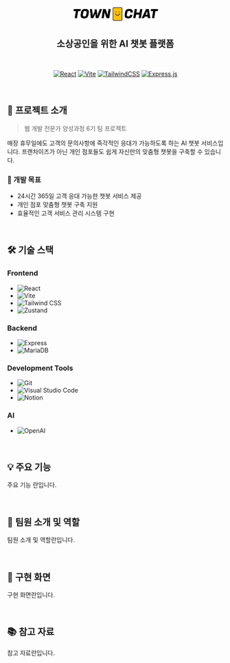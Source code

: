 <div align="center">
  <img src="frontend/src/assets/Logo.svg" alt="TownChat Logo" width="200">

## 소상공인을 위한 AI 챗봇 플랫폼

  <br>

[![React](https://img.shields.io/badge/React-20232A?style=for-the-badge&logo=react&logoColor=61DAFB)](https://reactjs.org/)
[![Vite](https://img.shields.io/badge/Vite-B73BFE?style=for-the-badge&logo=vite&logoColor=FFD62E)](https://vitejs.dev/)
[![TailwindCSS](https://img.shields.io/badge/Tailwind_CSS-38B2AC?style=for-the-badge&logo=tailwind-css&logoColor=white)](https://tailwindcss.com/)
[![Express.js](https://img.shields.io/badge/Express.js-000000?style=for-the-badge&logo=express&logoColor=white)](https://expressjs.com/)

</div>

<br>

## 📌 프로젝트 소개

> 웹 개발 전문가 양성과정 6기 팀 프로젝트

매장 휴무일에도 고객의 문의사항에 즉각적인 응대가 가능하도록 하는 AI 챗봇 서비스입니다.
프랜차이즈가 아닌 개인 점포들도 쉽게 자신만의 맞춤형 챗봇을 구축할 수 있습니다.

### 🎯 개발 목표

-   24시간 365일 고객 응대 가능한 챗봇 서비스 제공
-   개인 점포 맞춤형 챗봇 구축 지원
-   효율적인 고객 서비스 관리 시스템 구현

<br>

## 🛠️ 기술 스택

### Frontend

-   ![React](https://img.shields.io/badge/React-61DAFB?style=flat-square&logo=React&logoColor=black)
-   ![Vite](https://img.shields.io/badge/Vite-646CFF?style=flat-square&logo=Vite&logoColor=white)
-   ![Tailwind CSS](https://img.shields.io/badge/Tailwind_CSS-06B6D4?style=flat-square&logo=Tailwind-CSS&logoColor=white)
-   ![Zustand](https://img.shields.io/badge/Zustand-000000?style=flat-square&logo=React&logoColor=white)

### Backend

-   ![Express](https://img.shields.io/badge/Express-000000?style=flat-square&logo=Express&logoColor=white)
-   ![MariaDB](https://img.shields.io/badge/MariaDB-003545?style=flat-square&logo=MariaDB&logoColor=white)

### Development Tools

-   ![Git](https://img.shields.io/badge/Git-F05032?style=flat-square&logo=Git&logoColor=white)
-   ![Visual Studio Code](https://img.shields.io/badge/VS_Code-007ACC?style=flat-square&logo=Visual-Studio-Code&logoColor=white)
-   ![Notion](https://img.shields.io/badge/Notion-000000?style=flat-square&logo=Notion&logoColor=white)

### AI

-   ![OpenAI](https://img.shields.io/badge/OpenAI-412991?style=flat-square&logo=OpenAI&logoColor=white)

<br>

## 💡 주요 기능

주요 기능 란입니다.

<br>

## 👥 팀원 소개 및 역할

팀원 소개 및 역할란입니다.

<br>

## 📱 구현 화면

구현 화면란입니다.

<br>

## 📚 참고 자료

참고 자료란입니다.
